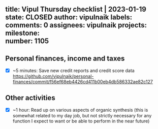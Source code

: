 title:	Vipul Thursday checklist | 2023-01-19
state:	CLOSED
author:	vipulnaik
labels:	
comments:	0
assignees:	vipulnaik
projects:	
milestone:	
number:	1105
--
## Personal finances, income and taxes

- [x] ~5 minutes: Save new credit reports and credit score data https://github.com/vipulnaik/personal-finances/commit/f56ef68eb4426cd411b00eb4db586332ae82c127

## Other activities

- [x] ~1 hour: Read up on various aspects of organic synthesis (this is somewhat related to my day job, but not strictly necessary for any function I expect to want or be able to perform in the near future)
